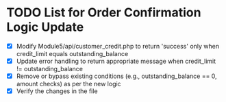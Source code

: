 # TODO List for Order Confirmation Logic Update

- [x] Modify Module5/api/customer_credit.php to return 'success' only when credit_limit equals outstanding_balance
- [x] Update error handling to return appropriate message when credit_limit != outstanding_balance
- [x] Remove or bypass existing conditions (e.g., outstanding_balance == 0, amount checks) as per the new logic
- [x] Verify the changes in the file
